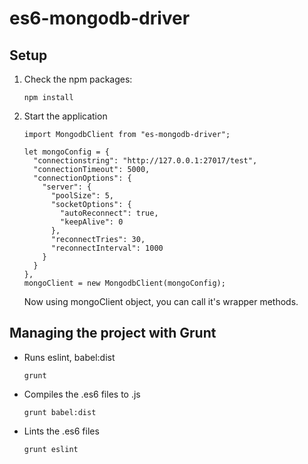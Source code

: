# es6-mongodb-driver


## Setup

1. Check the npm packages:

    ```
    npm install
    ```

2. Start the application

    ```
    import MongodbClient from "es-mongodb-driver";
    
    let mongoConfig = {
      "connectionstring": "http://127.0.0.1:27017/test",
      "connectionTimeout": 5000,
      "connectionOptions": {
        "server": {
          "poolSize": 5,
          "socketOptions": {
            "autoReconnect": true,
            "keepAlive": 0
          },
          "reconnectTries": 30,
          "reconnectInterval": 1000
        }
      }
    },
    mongoClient = new MongodbClient(mongoConfig);
    ```
    Now using mongoClient object, you can call it's wrapper methods.

## Managing the project with Grunt

* Runs eslint, babel:dist

    ```
    grunt
    ```

* Compiles the .es6 files to .js
 
    ```
    grunt babel:dist
    ```

* Lints the .es6 files

    ```
    grunt eslint
    ```
